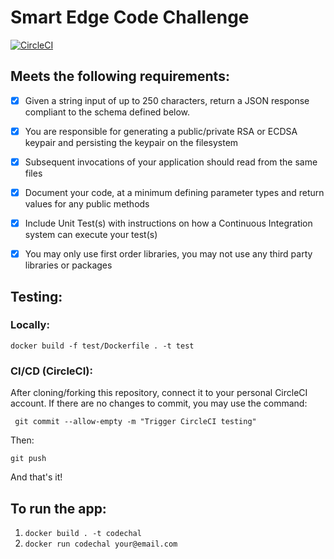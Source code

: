 # Smart Edge Code Challenge
[![CircleCI](https://circleci.com/gh/stephenlink1993/smart-edge-challenge.svg?style=svg)](https://circleci.com/gh/stephenlink1993/smart-edge-challenge)

## Meets the following requirements:
- [x] Given a string input of up to 250 characters, return a JSON response compliant to the schema defined below.
- [x] You are responsible for generating a public/private RSA or ECDSA keypair and persisting the keypair on the filesystem
- [x] Subsequent invocations of your application should read from the same files
- [x] Document your code, at a minimum defining parameter types and return values for any public methods
- [x] Include Unit Test(s) with instructions on how a Continuous Integration system can execute your test(s)
- [x] You may only use first order libraries, you may not use any third party libraries or packages


## Testing:

### Locally:

`docker build -f test/Dockerfile . -t test`

### CI/CD (CircleCI):

After cloning/forking this repository, connect it to your personal CircleCI account.
If there are no changes to commit, you may use the command:

` git commit --allow-empty -m "Trigger CircleCI testing"`

Then:

 `git push`
 
And that's it!

## To run the app:

1. `docker build . -t codechal`
2. `docker run codechal your@email.com`

